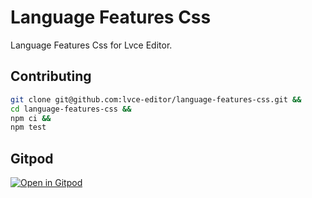 # Language Features Css

Language Features Css for Lvce Editor.

## Contributing

```sh
git clone git@github.com:lvce-editor/language-features-css.git &&
cd language-features-css &&
npm ci &&
npm test
```

## Gitpod

[![Open in Gitpod](https://gitpod.io/button/open-in-gitpod.svg)](https://gitpod.io/#https://github.com/lvce-editor/language-features-css)

